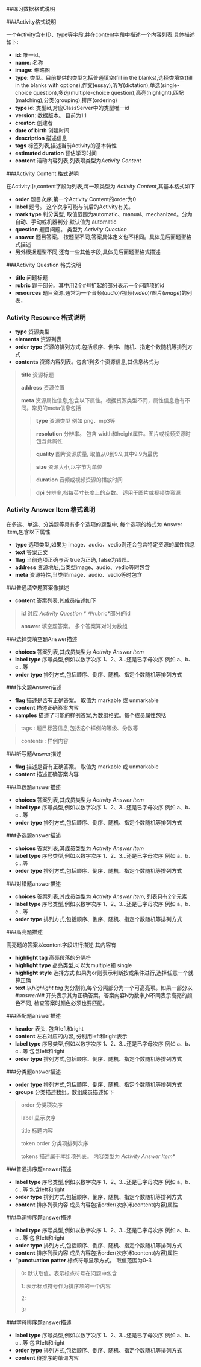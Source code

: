 
##练习数据格式说明

###Activity格式说明

一个Activity含有ID、type等字段,并在content字段中描述一个内容列表.具体描述如下:


- **id**: 唯一id。 
- **name**: 名称
- **image**: 缩略图
- **type**: 类型。目前提供的类型包括普通填空(fill in the blanks),选择类填空(fill in the blanks with options),作文(essay),听写(dictation),单选(single-choice question),多选(multiple-choice question),高亮(highlight),匹配(matching),分类(grouping),排序(ordering)
- **type id**: 类型id,对应ClassServer中的类型唯一id
- **version**: 数据版本。 目前为1.1
- **creator**: 创建者 
- **date of birth**  创建时间
- **description** 描述信息
- **tags** 标签列表,描述当前Activity的基本特性
- **estimated duration**  预估学习时间
- **content** 活动内容列表,列表项类型为*Activity Content* 

###Activity Content 格式说明

在Activity中,content字段为列表,每一项类型为 *Activity Content*,其基本格式如下


- **order** 题目次序,第一个Activity Content的order为0
- **label** 题号。 这个次序可能与前后的Activity有关。 
- **mark type**  判分类型, 取值范围为automatic、manual、mechanized。分为自动、手动或机器判分 默认值为  automatic
- **question** 题目问题。 类型为 *Activity Question* 
- **answer** 题目答案。 按题型不同,答案具体定义也不相同。具体见后面题型格式描述
- 另外根据题型不同,还有一些其他字段,具体见后面题型格式描述 


###Activity Question 格式说明

- **title**  问题标题
- **rubric** 题干部分。其中用2个#号扩起的部分表示一个问题项的id
- **resources** 题目资源,通常为一个音频(*audio*)/视频(*video*)/图片(*image*)的列表， 


### Activity Resource 格式说明

- **type** 资源类型
- **elements** 资源列表
- **order type** 资源的排列方式,包括顺序、倒序、随机、指定个数随机等排列方式
- **contents** 资源内容列表。包含1到多个资源信息,其信息格式为


> **title** 资源标题
> 
> **address** 资源位置
> 
> **meta** 资源属性信息,包含以下属性。根据资源类型不同，属性信息也有不同。常见的meta信息包括
>> **type** 资源类型 例如 png、mp3等
>
>> **resolution** 分辨率。 包含 width和height属性。图片或视频资源时包含此属性
>
>> **quality** 图片资源质量, 取值从0到9.9,其中9.9为最优
>
>> **size** 资源大小,以字节为单位
>
>> **duration** 音频或视频资源的播放时间
>
>> **dpi** 分辨率,指每英寸长度上的点数。 适用于图片或视频类资源
> 


### Activity Answer Item 格式说明

在多选、单选、分类题等具有多个选项的题型中, 每个选项的格式为  Answer Item,包含以下属性

- **type** 选项类型,如果为 image、audio、vedio则还会包含特定资源的属性信息
- **text** 答案正文
- **flag** 当前选项正确与否  true为正确, false为错误。 
- **address** 资源地址,当类型image、audio、vedio等时包含
- **meta** 资源特性,当类型image、audio、vedio等时包含


###普通填空题答案像描述

- **content** 答案列表,其成员描述如下
> **id**  对应 *Activity Question * 中*rubric*部分的id
> 
> **answer** 填空题答案。 多个答案算对时为数组

###选择类填空题Answer描述

- **choices** 答案列表,其成员类型为  *Activity Answer Item*
- **label type** 序号类型,例如以数字次序 1、2、3...还是已字母次序 例如 a、b、c...等
- **order type** 排列方式,包括顺序、倒序、随机、指定个数随机等排列方式


###作文题Answer描述

- **flag**  描述是否有正确答案。 取值为 markable 或 unmarkable
- **content** 描述正确答案内容
- **samples** 描述了可能的样例答案,为数组格式。每个成员属性包括
> tags : 题目标签信息,包括这个样例的等级、分数等

> contents : 样例内容



###听写题Answer描述

- **flag**  描述是否有正确答案。 取值为 markable 或 unmarkable
- **content**  描述正确答案内容

###单选题answer描述

- **choices** 答案列表,其成员类型为  *Activity Answer Item*
- **label type** 序号类型,例如以数字次序 1、2、3...还是已字母次序 例如 a、b、c...等
- **order type** 排列方式,包括顺序、倒序、随机、指定个数随机等排列方式


###多选题answer描述


- **choices** 答案列表,其成员类型为  *Activity Answer Item*
- **label type** 序号类型,例如以数字次序 1、2、3...还是已字母次序 例如 a、b、c...等
- **order type** 排列方式,包括顺序、倒序、随机、指定个数随机等排列方式



###对错题answer描述


- **choices** 答案列表,其成员类型为  *Activity Answer Item*, 列表只有2个元素
- **label type** 序号类型,例如以数字次序 1、2、3...还是已字母次序 例如 a、b、c...等
- **order type** 排列方式,包括顺序、倒序、随机、指定个数随机等排列方式


###高亮题描述

高亮题的答案以content字段进行描述 其内容有

- **highlight tag** 高亮段落的分隔符
- **highlight type** 高亮类型,可以为multiple和 single
- **highlight style** 选择方式 如果为or则表示判断按或条件进行,选择任意一个就算正确
- **text**   以*highlight tag* 为分割符,每个分隔部分为一个可高亮项。如果一部分以 *#answerN#* 开头表示其为正确答案。答案内容N为数字,N不同表示高亮的颜色不同, 检查答案时颜色必须也要匹配。

###匹配题answer描述

- **header** 表头, 包含left和right
- **content** 左右对应的内容, 分别用left和right表示
- **label type** 序号类型,例如以数字次序 1、2、3...还是已字母次序 例如 a、b、c...等 包含left和right
- **order type** 排列方式,包括顺序、倒序、随机、指定个数随机等排列方式


###分类题answer描述 

- **order type** 排列方式,包括顺序、倒序、随机、指定个数随机等排列方式
- **groups**  分类描述数组。数组成员描述如下

> order 分类项次序 
>
> label 显示次序
> 
> title 标题内容
> 
> token order 分类项排列次序
> 
> tokens 描述属于本组项列表。 内容类型为 *Activity Answer Item**
> 
 
###普通排序题answer描述

- **label type** 序号类型,例如以数字次序 1、2、3...还是已字母次序 例如 a、b、c...等 包含left和right
- **order type** 排列方式,包括顺序、倒序、随机、指定个数随机等排列方式
- **content** 排序列表内容 成员内容包括order(次序)和content(内容)属性

###单词排序题answer描述

- **label type** 序号类型,例如以数字次序 1、2、3...还是已字母次序 例如 a、b、c...等 包含left和right
- **order type** 排列方式,包括顺序、倒序、随机、指定个数随机等排列方式
- **content** 排序列表内容 成员内容包括order(次序)和content(内容)属性
- **"punctuation patter** 标点符号显示方式。 取值范围为0-3
> 0: 默认取值。表示标点符号在问题中包含
> 
> 1: 表示标点符号作为排序项的一个内容
> 
> 2:  
> 
> 3:
> 

###字母排序题answer描述
- **label type** 序号类型,例如以数字次序 1、2、3...还是已字母次序 例如 a、b、c...等 包含left和right
- **order type** 排列方式,包括顺序、倒序、随机、指定个数随机等排列方式
- **content** 待排序的单词内容